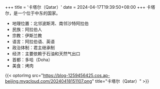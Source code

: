+++
title = '卡塔尔（Qatar）'
date = 2024-04-17T19:39:50+08:00
+++
卡塔尔，是一个位于中东的国家。
<!--more-->
- 地理位置：北邻波斯湾、南邻沙特阿拉伯
- 民族：阿拉伯人
- 宗教：伊斯兰教
- 语言：阿拉伯语、英语
- 政治体制：君主继承制
- 经济：主要依赖于石油和天然气出口
- 首都：多哈（Doha）
- 美食：烤肉

{{< optorImg src="https://blog-1259456425.cos.ap-beijing.myqcloud.com/20240418151107.png" title="卡塔尔（Qatar）" >}}
